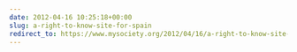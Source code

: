 ```yaml
---
date: 2012-04-16 10:25:18+00:00
slug: a-right-to-know-site-for-spain
redirect_to: https://www.mysociety.org/2012/04/16/a-right-to-know-site-for-spain/
---
```

